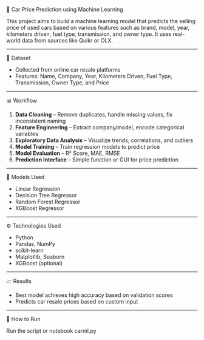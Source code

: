  🚗 Car Price Prediction using Machine Learning

This project aims to build a machine learning model that predicts the selling price of used cars based on various features such as brand, model, year, kilometers driven, fuel type, transmission, and owner type. It uses real-world data from sources like Quikr or OLX.

---

 📂 Dataset

- Collected from online car resale platforms
- Features: Name, Company, Year, Kilometers Driven, Fuel Type, Transmission, Owner Type, and Price

---

 📊 Workflow

1. **Data Cleaning** – Remove duplicates, handle missing values, fix inconsistent naming
2. **Feature Engineering** – Extract company/model, encode categorical variables
3. **Exploratory Data Analysis** – Visualize trends, correlations, and outliers
4. **Model Training** – Train regression models to predict price
5. **Model Evaluation** – R² Score, MAE, RMSE
6. **Prediction Interface** – Simple function or GUI for price prediction

---

 🧠 Models Used

- Linear Regression  
- Decision Tree Regressor  
- Random Forest Regressor  
- XGBoost Regressor

---

⚙️ Technologies Used

- Python  
- Pandas, NumPy  
- scikit-learn  
- Matplotlib, Seaborn  
- XGBoost (optional)

---

📈 Results

- Best model achieves high accuracy based on validation scores
- Predicts car resale prices based on custom input

---

🚀 How to Run

Run the script or notebook
carml.py
